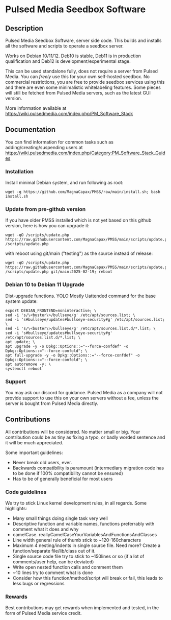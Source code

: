 # Pulsed Media Seedbox Software

## Description

Pulsed Media Seedbox Software, server side code.
This builds and installs all the software and scripts to operate a seedbox server.

Works on Debian 10/11/12. Deb10 is stable, Deb11 is in production qualification and Deb12 is development/experimental stage.

This can be used standalone fully, does not require a server from Pulsed Media. You can _freely_ use this for your own self-hosted seedbox.
No commercial restrictions, you are free to provide seedbox services using this and there are even some minimalistic whitelabeling features.
Some pieces will still be fetched from Pulsed Media servers, such as the latest GUI version.

More information available at https://wiki.pulsedmedia.com/index.php/PM_Software_Stack


## Documentation

You can find information for common tasks such as adding/creating/suspending users at https://wiki.pulsedmedia.com/index.php/Category:PM_Software_Stack_Guides

### Installation

Install minimal Debian system, and run following as root:
```
wget -q https://github.com/MagnaCapax/PMSS/raw/main/install.sh; bash install.sh
```

### Update from pre-github version

If you have older PMSS installed which is not yet based on this github version, here is how you can upgrade it:
```
wget -qO /scripts/update.php https://raw.githubusercontent.com/MagnaCapax/PMSS/main/scripts/update.php;  /scripts/update.php
```
with reboot using git/main ("testing") as the source instead of release:
```
wget -qO /scripts/update.php https://raw.githubusercontent.com/MagnaCapax/PMSS/main/scripts/update.php;  /scripts/update.php git/main:2025-02-19; reboot
```

### Debian 10 to Debian 11 Upgrade

Dist-upgrade functions.
YOLO Mostly Uattended command for the base system update:
```
export DEBIAN_FRONTEND=noninteractive; \
sed -i 's/\<buster\>/bullseye/g' /etc/apt/sources.list; \
sed -i 's#bullseye/updates#bullseye-security#g' /etc/apt/sources.list; \
sed -i 's/\<buster\>/bullseye/g' /etc/apt/sources.list.d/*.list; \
sed -i 's#bullseye/updates#bullseye-security#g' /etc/apt/sources.list.d/*.list; \
apt update; \
apt upgrade -y -o Dpkg::Options::="--force-confdef" -o Dpkg::Options::="--force-confold"; \
apt full-upgrade -y -o Dpkg::Options::="--force-confdef" -o Dpkg::Options::="--force-confold"; \
apt autoremove -y; \
systemctl reboot

```

### Support

You may ask our discord for guidance.
Pulsed Media as a company will not provide support to use this on your own servers without a fee, unless the server is bought from Pulsed Media directly.


## Contributions

All contributions will be considered. No matter small or big. Your contribution could be as tiny as fixing a typo, or badly worded sentence and it will be much appreciated.

Some important guidelines:

 * Never break old users, ever.
 * Backwards compatibility is paramount (intermediary migration code has to be done if 100% compatibility cannot be ensured)
 * Has to be of generally beneficial for most users

 ### Code guidelines

 We try to stick Linux kernel development rules, in all regards. Some highlights:

  * Many small things doing single task very well
  * Descriptive function and variable names, functions preferrably with comment what it does and why
  * camelCase. reallyCamelCaseYourVariablesAndFunctionsAndClasses
  * Line width general rule of thumb stick to ~120-160characters
  * Maximum 4 nesting/indents in single source file. Need more? Create a function/separate file/lib/class out of it.
  * Single source code file try to stick to ~150lines or so (if a lot of comments/user help, can be deviated)
  * Write open nested function calls and comment them
  * ~10 lines try to comment what is done
  * Consider how this function/method/script will break or fail, this leads to less bugs or regressions

 ### Rewards

 Best contributions may get rewards when implemented and tested, in the form of Pulsed Media service credit.
